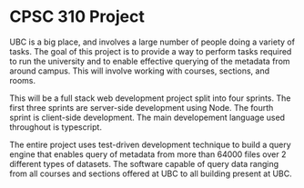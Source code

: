 # CPSC 310 Project

UBC is a big place, and involves a large number of people doing a variety of tasks. The goal of this project is to provide a way to perform tasks required to run the university and to enable effective querying of the metadata from around campus. This will involve working with courses, sections, and rooms.

This will be a full stack web development project split into four sprints. The first three sprints are server-side development using Node. The fourth sprint is client-side development. The main developement language used throughout is typescript. 

The entire project uses test-driven development technique to build a query engine that enables query of metadata from more than 64000 files over 2 different types of datasets. The software capable of query data ranging from all courses and sections offered at UBC to all building present at UBC.



